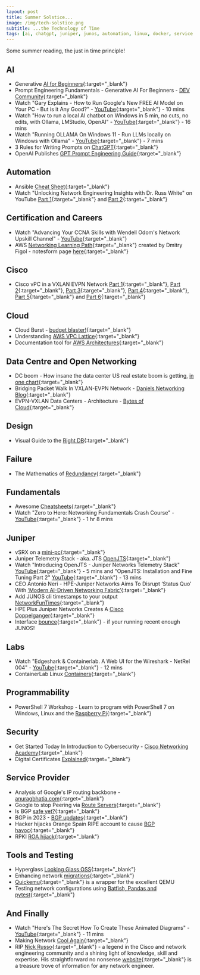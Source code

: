 ```yaml
---
layout: post
title: Summer Solstice...
image: /img/tech-solstice.png
subtitle: ...the Technology of Time
tags: [ai, chatgpt, juniper, junos, automation, linux, docker, service provider, wireless, containers, labs, eve-ng, open networking, cumulus, cisco, careers, programmability, fundamentals, certification, data centre, ipv6, security, failure, cloud]
---
```


Some summer reading, the just in time principle!

## AI

* Generative [AI for Beginners](https://github.com/microsoft/generative-ai-for-beginners){:target="_blank"}
* Prompt Engineering Fundamentals - Generative AI For Beginners - [DEV Community](https://dev.to/azure/prompt-engineering-fundamentals-generative-ai-for-beginners-v1-1kii){:target="_blank"}
* Watch "Gary Explains - How to Run Google's New FREE AI Model on Your PC - But is it Any Good?" - [YouTube](https://youtu.be/9_MsaMX0eLo){:target="_blank"} - 10 mins
* Watch "How to run a local AI chatbot on Windows in 5 min, no cuts, no edits, with Ollama, LMStudio, OpenAI" - [YouTube](https://youtu.be/_AxXtXwdZmY){:target="_blank"} - 16 mins
* Watch "Running OLLAMA On Windows 11 - Run LLMs locally on Windows with Ollama" - [YouTube](https://youtu.be/srGF8P8-8Jk){:target="_blank"} - 7 mins
* 3 Rules for Writing Prompts on [ChatGPT](https://www.businessinsider.com/3-rules-writing-prompts-chatgpt-ai-2024-1){:target="_blank"}
* OpenAI Publishes [GPT Prompt Engineering Guide](https://www.infoq.com/news/2023/12/openai-prompt-engineering/){:target="_blank"}

## Automation

* Ansible [Cheat Sheet](https://github.com/eon01/AnsibleCheatSheet){:target="_blank"}
* Watch "Unlocking Network Engineering Insights with Dr. Russ White" on YouTube [Part 1](https://youtu.be/WJzQUo3Peq8){:target="_blank"} and [Part 2](https://youtu.be/3t8twgjAFeM){:target="_blank"}

## Certification and Careers

* Watch "Advancing Your CCNA Skills with Wendell Odom's Network Upskill Channel" - [YouTube](https://youtu.be/Vp6ux2Gu_ZE){:target="_blank"}
* AWS [Networking Learning Path](https://dmfigol.me/posts/aws-networking-learning-path/?s=09){:target="_blank"} created by Dmitry Figol - notesform page [here](https://noteforms.com/views/aws-networking-learning-path-kcpw50){:target="_blank"}

## Cisco

* Cisco vPC in a VXLAN EVPN Network [Part 1](https://lostintransit.se/2024/04/29/cisco-vpc-in-vxlan-evpn-network-part-1-anycast-vtep/){:target="_blank"}, [Part 2](https://lostintransit.se/2024/05/01/cisco-vpc-in-vxlan-evpn-network-part-2-configuring-vpc/){:target="_blank"}, [Part 3](https://lostintransit.se/2024/05/07/cisco-vpc-in-vxlan-evpn-network-part-3-verifying-connectivity){:target="_blank"}, [Part 4](https://lostintransit.se/2024/05/15/cisco-vpc-in-vxlan-evpn-network-part-4-fabric-peering/){:target="_blank"}, [Part 5](https://lostintransit.se/2024/05/15/cisco-vpc-in-vxlan-evpn-network-part-4-fabric-peering/){:target="_blank"} and [Part 6](https://lostintransit.se/2024/05/22/cisco-vpc-in-vxlan-evpn-network-part-6-vpc-enhancements/){:target="_blank"}

## Cloud

* Cloud Burst - [budget blaster!](https://www.computerweekly.com/news/366579513/Forrester-IT-departments-are-blowing-their-cloud-budgets){:target="_blank"}
* Understanding [AWS VPC Lattice](https://jamali.hashnode.dev/introduction-to-vpc-lattice){:target="_blank"}
* Documentation tool for [AWS Architectures](https://www.cloudcatalog.dev/){:target="_blank"}

## Data Centre and Open Networking

* DC boom - How insane the data center US real estate boom is getting, [in one chart](https://sherwood.news/business/data-centers-boom-commercial-real-estate-demand/){:target="_blank"}
* Bridging Packet Walk In VXLAN-EVPN Network - [Daniels Networking Blog](https://lostintransit.se/2024/02/26/bridging-packet-walk-in-vxlan-evpn-network/){:target="_blank"}
* EVPN-VXLAN Data Centers - Architecture - [Bytes of Cloud](https://www.bytesofcloud.net/2024/02/evpn-vxlan-dc/){:target="_blank"}

## Design

* Visual Guide to the [Right DB](https://x.com/milan_milanovic/status/1756741891977007483){:target="_blank"}

## Failure

* The Mathematics of [Redundancy](https://blog.joemag.dev/2024/01/the-mathematics-of-redundancy.html){:target="_blank"}

## Fundamentals

* Awesome [Cheatsheets](https://github.com/LeCoupa/awesome-cheatsheets){:target="_blank"}
* Watch "Zero to Hero: Networking Fundamentals Crash Course" - [YouTube](https://youtu.be/ltBWJIhcjpA){:target="_blank"} - 1 hr 8 mins

## Juniper

* vSRX on a [mini-pc](https://community.juniper.net/blogs/karel-hendrych/2024/04/21/vsrx-on-mini-pc-with-linux-kvm){:target="_blank"}
* Juniper Telemetry Stack - aka. JTS [OpenJTS](https://github.com/door7302/openjts){:target="_blank"}
* Watch "Introducing OpenJTS - Juniper Networks Telemetry Stack" [YouTube](https://youtu.be/Lp_wa9oNy70){:target="_blank"} - 5 mins and "OpenJTS: Installation and Fine Tuning Part 2" [YouTube](https://youtu.be/d0LGD7Bc6VY){:target="_blank"} - 13 mins
* CEO Antonio Neri - HPE-Juniper Networks Aims To Disrupt ‘Status Quo’ With [‘Modern AI-Driven Networking Fabric’](https://www.crn.com/news/networking/2024/ceo-antonio-neri-hpe-juniper-networks-aims-to-disrupt-status-quo-with-modern-ai-driven-networking-fabric){:target="_blank"}
* Add JUNOS cli timestamps to your output [NetworkFunTimes](https://www.networkfuntimes.com/add-timestamps-to-your-junos-cli-output/){:target="_blank"}
* HPE Plus Juniper Networks Creates A [Cisco Doppelganger](https://www.forbes.com/sites/forrester/2024/02/01/hpe-plus-juniper-networks-creates-a-cisco-doppelganger/){:target="_blank"}
* Interface [bounce](https://www.juniper.net/documentation/us/en/software/junos/cli-reference/topics/ref/command/request-interface-port-bounce.html){:target="_blank"} - if your running recent enough JUNOS!

## Labs

* Watch "Edgeshark & Containerlab. A Web UI for the Wireshark - NetRel 004" - [YouTube](https://youtu.be/iY90a_Gn5W0){:target="_blank"} - 12 mins
* ContainerLab Linux [Containers](https://blog.vpackets.net/post/containerlab/linux-container/){:target="_blank"}

## Programmability

* PowerShell 7 Workshop - Learn to program with PowerShell 7 on Windows, Linux and the [Raspberry Pi](https://amzn.eu/d/5NGQ1ii){:target="_blank"}

## Security

* Get Started Today In Introduction to Cybersecurity - [Cisco Networking Academy](https://www.netacad.com/courses/cybersecurity/introduction-cybersecurity){:target="_blank"}
* Digital Certificates [Explained](https://www.fortinet.com/resources/cyberglossary/digital-certificates){:target="_blank"}

## Service Provider

* Analysis of Google's IP routing backbone - [anuragbhatia.com](https://anuragbhatia.com/post/2024/05/analysis-of-google-routing-backbone/){:target="_blank"}
* Google to stop Peering via [Route Servers](https://anuragbhatia.com/post/2024/04/google-to-stop-peering-via-rs/){:target="_blank"}
* Is BGP [safe yet?](https://isbgpsafeyet.com/){:target="_blank"}
* BGP in 2023 - [BGP updates](https://blog.apnic.net/2024/01/10/bgp-in-2023-bgp-updates/){:target="_blank"}
* Hacker hijacks Orange Spain RIPE account to cause [BGP havoc](https://www.bleepingcomputer.com/news/security/hacker-hijacks-orange-spain-ripe-account-to-cause-bgp-havoc/){:target="_blank"}
* RPKI [ROA hijack](https://twitter.com/bgptools/status/1742596811196436940){:target="_blank"}

## Tools and Testing

* Hyperglass [Looking Glass OSS](https://github.com/thatmattlove/hyperglass){:target="_blank"}
* Enhancing network [migrations](https://www.mythryll.com/?p=1976){:target="_blank"}
* [Quickemu](https://github.com/quickemu-project/quickemu){:target="_blank"} is a wrapper for the excellent QEMU
* Testing network configurations using [Batfish, Pandas and pytest](https://saidvandeklundert.net/2023-01-05-batfish/){:target="_blank"}

## And Finally

* Watch "Here's The Secret How To Create These Animated Diagrams" - [YouTube](https://youtu.be/JRwTCKjc37o){:target="_blank"} - 11 mins
* Making Network [Cool Again](https://rule11.tech/making-networking-cool-again-1/){:target="_blank"}
* RIP [Nick Russo]( https://learningnetwork.cisco.com/s/question/0D56e0000DuvttBCQQ/nick-russo-in-memoriamdecember-20-1985-june-10-2024){:target="_blank"} - a legend in the Cisco and network engineering community and a shining light of knowledge, skill and expertise. His straightforward no nonsense [website]( https://njrusmc.net/){:target="_blank"} is a treasure trove of information for any network engineer.
